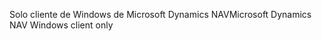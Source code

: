 <span data-ttu-id="8cf63-101">Solo cliente de Windows de Microsoft Dynamics NAV</span><span class="sxs-lookup"><span data-stu-id="8cf63-101">Microsoft Dynamics NAV Windows client only</span></span>